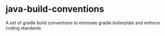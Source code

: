 # java-build-conventions
A set of gradle build conventions to eliminate gradle boilerplate and enforce coding standards
